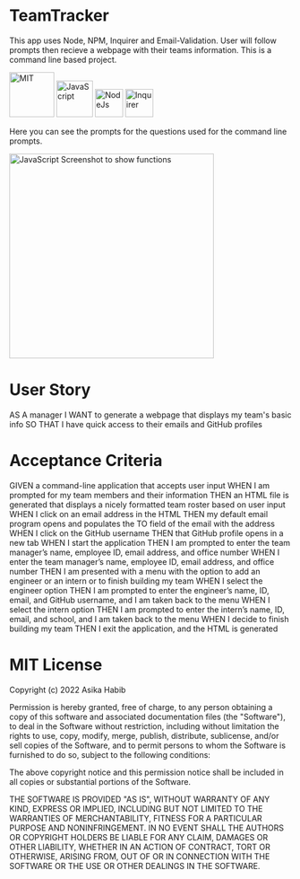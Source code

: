 # TeamTracker

This app uses Node, NPM, Inquirer and Email-Validation. User will follow prompts then recieve a webpage with their teams information. This is a command line based project.

<img width="80" alt = "MIT" src = https://img.shields.io/badge/License-MIT-yellow> <img width="65" alt = "JavaScript" src = https://img.shields.io/badge/-JavaScript-red> <img width="50" alt = NodeJs src = https://img.shields.io/badge/-NodeJs-orange> <img width="50" alt = Inquirer src = https://img.shields.io/badge/-Inquirer-blue>



Here you can see the prompts for the questions used for the command line prompts. 

<img width="365" alt="JavaScript Screenshot to show functions" src="https://user-images.githubusercontent.com/101033224/165221817-8d0e31bc-33a9-4929-9ddb-0006a0d12843.png">


<h1><strong>User Story</strong></h1>

AS A manager 
I WANT to generate a webpage that displays my team's basic info
SO THAT I have quick access to their emails and GitHub profiles


<h1><strong> Acceptance Criteria </strong></h1>


GIVEN a command-line application that accepts user input
WHEN I am prompted for my team members and their information
THEN an HTML file is generated that displays a nicely formatted team roster based on user input
WHEN I click on an email address in the HTML
THEN my default email program opens and populates the TO field of the email with the address
WHEN I click on the GitHub username
THEN that GitHub profile opens in a new tab
WHEN I start the application
THEN I am prompted to enter the team manager’s name, employee ID, email address, and office number
WHEN I enter the team manager’s name, employee ID, email address, and office number
THEN I am presented with a menu with the option to add an engineer or an intern or to finish building my team
WHEN I select the engineer option
THEN I am prompted to enter the engineer’s name, ID, email, and GitHub username, and I am taken back to the menu
WHEN I select the intern option
THEN I am prompted to enter the intern’s name, ID, email, and school, and I am taken back to the menu
WHEN I decide to finish building my team
THEN I exit the application, and the HTML is generated


<h1> <strong> MIT License </h1></strong>

Copyright (c) 2022 Asika Habib

Permission is hereby granted, free of charge, to any person obtaining a copy
of this software and associated documentation files (the "Software"), to deal
in the Software without restriction, including without limitation the rights
to use, copy, modify, merge, publish, distribute, sublicense, and/or sell
copies of the Software, and to permit persons to whom the Software is
furnished to do so, subject to the following conditions:

The above copyright notice and this permission notice shall be included in all
copies or substantial portions of the Software.

THE SOFTWARE IS PROVIDED "AS IS", WITHOUT WARRANTY OF ANY KIND, EXPRESS OR
IMPLIED, INCLUDING BUT NOT LIMITED TO THE WARRANTIES OF MERCHANTABILITY,
FITNESS FOR A PARTICULAR PURPOSE AND NONINFRINGEMENT. IN NO EVENT SHALL THE
AUTHORS OR COPYRIGHT HOLDERS BE LIABLE FOR ANY CLAIM, DAMAGES OR OTHER
LIABILITY, WHETHER IN AN ACTION OF CONTRACT, TORT OR OTHERWISE, ARISING FROM,
OUT OF OR IN CONNECTION WITH THE SOFTWARE OR THE USE OR OTHER DEALINGS IN THE
SOFTWARE.